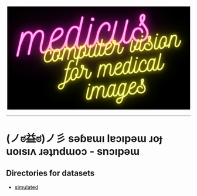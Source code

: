 <p align="center">
  <img src="https://github.com/1ucky40nc3/medicus/raw/main/docs/medicus.png">
</p>

--------------------------------------------------------------------

# (ノಠ益ಠ)ノ彡 sǝɓɐɯı lɐɔıpǝɯ ɹoɟ uoısıʌ ɹǝʇndɯoɔ - snɔıpǝɯ
## Directories for datasets
- [simulated](https://drive.google.com/drive/folders/1t6fduzQQWWabikIKZY22b2ijtewbHEvR?usp=sharing)
